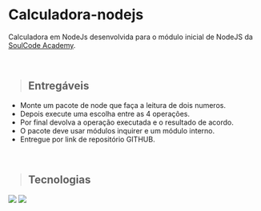 # Calculadora-nodejs

Calculadora em NodeJs desenvolvida para o módulo inicial de NodeJS da [SoulCode Academy](https://soulcodeacademy.org/).

<br>

>## Entregáveis

- Monte um pacote de node que faça a leitura de dois numeros.
- Depois execute uma escolha entre as 4 operações.
- Por final devolva a operação executada e o resultado de acordo.
- O pacote deve usar módulos inquirer e um módulo interno.
- Entregue por link de repositório GITHUB.

<br>

>## Tecnologias

<p align="left">
<img src="https://img.shields.io/badge/Node.js-339933?style=for-the-badge&logo=nodedotjs&logoColor=white" />
<img src="https://img.shields.io/badge/JavaScript-323330?style=for-the-badge&logo=javascript&logoColor=F7DF1E" />
</p>
